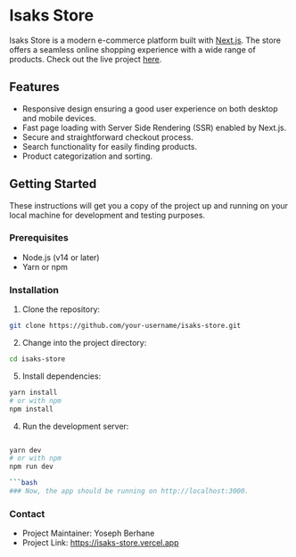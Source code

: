 # Isaks Store

Isaks Store is a modern e-commerce platform built with [Next.js](https://nextjs.org/). The store offers a seamless online shopping experience with a wide range of products. Check out the live project [here](https://isaks-store.vercel.app/).

## Features

- Responsive design ensuring a good user experience on both desktop and mobile devices.
- Fast page loading with Server Side Rendering (SSR) enabled by Next.js.
- Secure and straightforward checkout process.
- Search functionality for easily finding products.
- Product categorization and sorting.

## Getting Started

These instructions will get you a copy of the project up and running on your local machine for development and testing purposes.

### Prerequisites

- Node.js (v14 or later)
- Yarn or npm

### Installation

1. Clone the repository:
   
```bash
git clone https://github.com/your-username/isaks-store.git

```

2. Change into the project directory:
```bash
cd isaks-store

```
5. Install dependencies:
```bash
yarn install
# or with npm
npm install

```
4. Run the development server:
```bash

yarn dev
# or with npm
npm run dev

```bash
### Now, the app should be running on http://localhost:3000.

```
### Contact
- Project Maintainer: Yoseph Berhane
- Project Link: https://isaks-store.vercel.app
